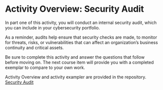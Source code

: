 # Activity Overview: Security Audit

In part one of this activity, you will conduct an internal security audit, which you can include in your cybersecurity portfolio. 

As a reminder, audits help ensure that security checks are made, to monitor for threats, risks, or vulnerabilities that can affect an organization’s business continuity and critical assets. 

Be sure to complete this activity and answer the questions that follow before moving on. The next course item will provide you with a completed exemplar to compare to your own work.  

Activity Overview and activity exampler are provided in the repository.
 <a href="https://github.com/iTejasW/Secutity_Audit/tree/main">Security Audit</a>
